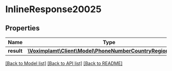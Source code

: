 # InlineResponse20025

## Properties
Name | Type | Description | Notes
------------ | ------------- | ------------- | -------------
**result** | [**\Voximplamt\Client\Model\PhoneNumberCountryRegionInfoType**](PhoneNumberCountryRegionInfoType.md) |  | [optional] 

[[Back to Model list]](../README.md#documentation-for-models) [[Back to API list]](../README.md#documentation-for-api-endpoints) [[Back to README]](../README.md)



